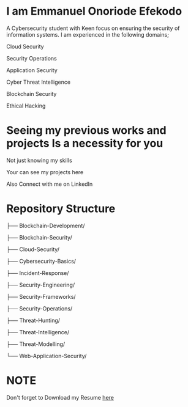# I am Emmanuel Onoriode Efekodo 

A Cybersecurity student with Keen focus on ensuring the security of information systems.
I am experienced in the following domains;

Cloud Security 

Security Operations 

Application Security 

Cyber Threat Intelligence 

Blockchain Security 

Ethical Hacking 

# Seeing my previous works and projects Is a necessity for you 

Not just knowing my skills 

Your can see my projects here

Also Connect with me on LinkedIn 

# Repository Structure 


├── Blockchain-Development/

├── Blockchain-Security/

├── Cloud-Security/

├── Cybersecurity-Basics/

├── Incident-Response/

├── Security-Engineering/

├── Security-Frameworks/

├── Security-Operations/

├── Threat-Hunting/

├── Threat-Intelligence/

├── Threat-Modelling/

└── Web-Application-Security/

# NOTE
Don't forget to Download my Resume [here](example.com)

